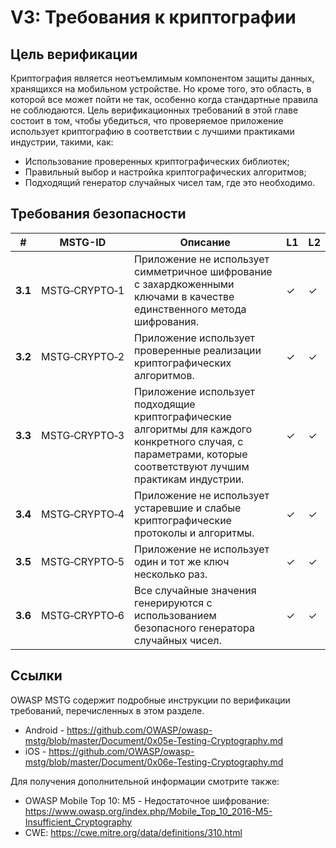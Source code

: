 # V3: Требования к криптографии

## Цель верификации

Криптография является неотъемлимым компонентом защиты данных, хранящихся на мобильном устройстве. Но кроме того, это область, в которой все может пойти не так, особенно когда стандартные правила не соблюдаются. Цель верификационных требований в этой главе состоит в том, чтобы убедиться, что проверяемое приложение использует криптографию в соответствии с лучшими практиками индустрии, такими, как:

- Использование проверенных криптографических библиотек;
- Правильный выбор и настройка криптографических алгоритмов;
- Подходящий генератор случайных чисел там, где это необходимо.

## Требования безопасности

| # | MSTG-ID | Описание | L1 | L2 |
| --- | --- | --- | --- | --- |
| **3.1** | MSTG‑CRYPTO‑1 | Приложение не использует симметричное шифрование с захардкоженными ключами в качестве единственного метода шифрования.| ✓ | ✓ |
| **3.2** | MSTG‑CRYPTO‑2 | Приложение использует проверенные реализации криптографических алгоритмов. | ✓ | ✓ |
| **3.3** | MSTG‑CRYPTO‑3 | Приложение использует подходящие криптографические алгоритмы для каждого конкретного случая, с параметрами, которые соответствуют лучшим практикам индустрии. | ✓ | ✓|
| **3.4** | MSTG‑CRYPTO‑4 | Приложение не использует устаревшие и слабые криптографические протоколы и алгоритмы. | ✓ | ✓|
| **3.5** | MSTG‑CRYPTO‑5 | Приложение не использует один и тот же ключ несколько раз. | ✓ | ✓ |
| **3.6** | MSTG‑CRYPTO‑6 | Все случайные значения генерируются с использованием безопасного генератора случайных чисел. | ✓ | ✓ |

<div style="page-break-after: always;">
</div>

## Ссылки

OWASP MSTG содержит подробные инструкции по верификации требований, перечисленных в этом разделе.

- Android - <https://github.com/OWASP/owasp-mstg/blob/master/Document/0x05e-Testing-Cryptography.md>
- iOS - <https://github.com/OWASP/owasp-mstg/blob/master/Document/0x06e-Testing-Cryptography.md>

Для получения дополнительной информации смотрите также:

- OWASP Mobile Top 10: M5 - Недостаточное шифрование: <https://www.owasp.org/index.php/Mobile_Top_10_2016-M5-Insufficient_Cryptography>
- CWE: <https://cwe.mitre.org/data/definitions/310.html>
